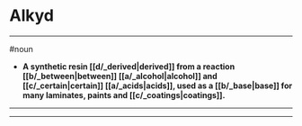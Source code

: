 # Alkyd
---
#noun
- **A synthetic resin [[d/_derived|derived]] from a reaction [[b/_between|between]] [[a/_alcohol|alcohol]] and [[c/_certain|certain]] [[a/_acids|acids]], used as a [[b/_base|base]] for many laminates, paints and [[c/_coatings|coatings]].**
---
---
